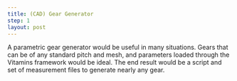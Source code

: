 ```yaml
---
title: (CAD) Gear Generator
step: 1
layout: post
---
```


A parametric gear generator would be useful in many situations. Gears that can be of any standard pitch and mesh, and parameters loaded through the Vitamins framework would be ideal. The end result would be a script and set of measurement files to generate nearly any gear. 